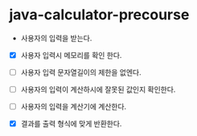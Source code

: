 # java-calculator-precourse

- 사용자의 입력을 받는다.
- [x]  사용자 입력시 메모리를 확인 한다.
- [ ]  사용자 입력 문자열길이의 제한을 없엔다.
- [ ] 사용자의 입력이 계산하시에 잘못된 값인지 확인한다.
- [ ] 사용자의 입력을 계산기에 계산한다.
- [x] 결과를 출력 형식에 맞게 반환한다.





